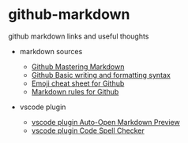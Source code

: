 # github-markdown
github markdown links and  useful thoughts

- markdown sources

  - [Github Mastering Markdown](https://guides.github.com/features/mastering-markdown)
  - [Github Basic writing and formatting syntax](https://help.github.com/articles/basic-writing-and-formatting-syntax/)
  - [Emoji cheat sheet for Github](https://www.webpagefx.com/tools/emoji-cheat-sheet/)
  - [Markdown rules for Github](https://github.com/DavidAnson/markdownlint/blob/v0.6.4/doc/Rules.md#md007)

- vscode plugin
  - [vscode plugin  Auto-Open Markdown Preview](https://marketplace.visualstudio.com/items?itemName=hnw.vscode-auto-open-markdown-preview)
  - [vscode plugin Code Spell Checker](https://marketplace.visualstudio.com/items?itemName=streetsidesoftware.code-spell-checker)